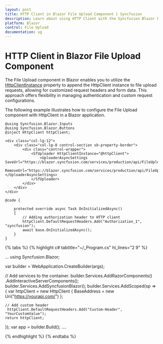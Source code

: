 ```yaml
---
layout: post
title: HTTP Client in Blazor File Upload Component | Syncfusion
description: Learn about using HTTP Client with the Syncfusion Blazor File Upload component for handling file uploads with customized requests.
platform: Blazor
control: File Upload
documentation: ug
---
```


# HTTP Client in Blazor File Upload Component

The File Upload component in Blazor enables you to utilize the [HttpClientInstance](https://help.syncfusion.com/cr/blazor/Syncfusion.Blazor.Inputs.SfUploader.html#Syncfusion_Blazor_Inputs_SfUploader_HttpClientInstance) property to append the HttpClient instance to file upload requests, allowing for customized request headers and form data. This approach offers flexibility in managing authentication and custom request configurations.

The following example illustrates how to configure the File Upload component with HttpClient in a Blazor application.

```cshtml
@using Syncfusion.Blazor.Inputs
@using Syncfusion.Blazor.Buttons
@inject HttpClient httpClient;

<div class="col-lg-12">
    <div class="col-lg-8 control-section sb-property-border">
        <div class="control-wrapper">
            <SfUploader HttpClientInstance="@httpClient">
                <UploaderAsyncSettings SaveUrl="https://blazor.syncfusion.com/services/production/api/FileUploader/Save"
                                       RemoveUrl="https://blazor.syncfusion.com/services/production/api/FileUploader/Remove"></UploaderAsyncSettings>
            </SfUploader>
        </div>
    </div>
</div>

@code {

    protected override async Task OnInitializedAsync()
    {
        // Adding authorization header to HTTP client
        httpClient.DefaultRequestHeaders.Add("Authorization_1", "syncfusion");
        await base.OnInitializedAsync();
    }
}
```

{% tabs %}
{% highlight c# tabtitle="~/_Program.cs" hl_lines="2 9" %}

...
using Syncfusion.Blazor;

var builder = WebApplication.CreateBuilder(args);

// Add services to the container.
builder.Services.AddRazorComponents()
    .AddInteractiveServerComponents();
builder.Services.AddSyncfusionBlazor();
builder.Services.AddScoped(sp =>
{
    var httpClient = new HttpClient
    {
        BaseAddress = new Uri("https://yourapi.com/")
    };

    // Add custom header
     httpClient.DefaultRequestHeaders.Add("Custom-Header", "YourCustomValue");
    return httpClient;
});
var app = builder.Build();
....

{% endhighlight %}
{% endtabs %}